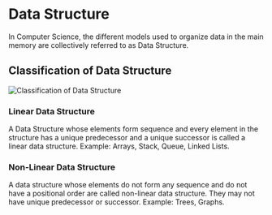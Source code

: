 # Data Structure
In Computer Science, the different models used to organize data in the main memory are collectively referred to as Data Structure.

## Classification of Data Structure
![Classification of Data Structure](https://media.geeksforgeeks.org/wp-content/uploads/20220520182504/ClassificationofDataStructure-660x347.jpg)

### Linear Data Structure
A Data Structure whose elements form sequence and every element in the structure has a unique predecessor and a unique successor is called a linear data structure.
Example: Arrays, Stack, Queue, Linked Lists.

### Non-Linear Data Structure
A data structure whose elements do not form any sequence and do not have a positional order are called non-linear data structure. They may not have unique predecessor or successor.
Example: Trees, Graphs.